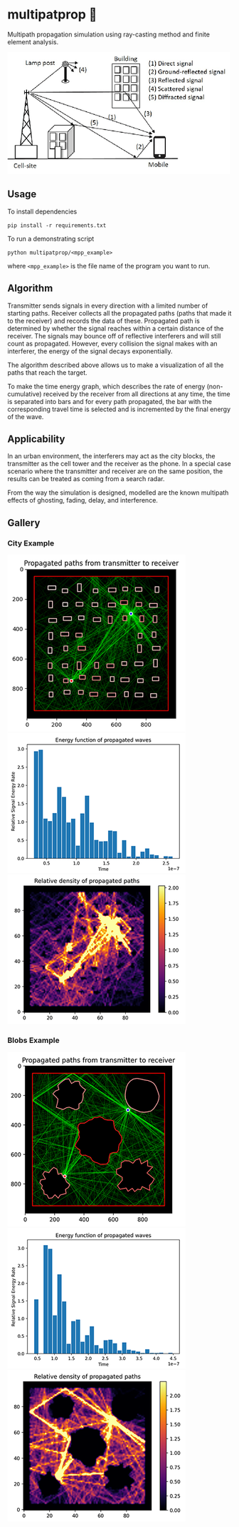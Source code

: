 # multipatprop 🔆

Multipath propagation simulation using ray-casting method and finite element analysis.

![Multipath Diagram](gallery/diagram.png)

## Usage

To install dependencies
```
pip install -r requirements.txt
```
To run a demonstrating script
```
python multipatprop/<mpp_example>
```
where `<mpp_example>` is the file name of the program you want to run.

## Algorithm

Transmitter sends signals in every direction with a limited number of starting paths.
Receiver collects all the propagated paths (paths that made it to the receiver) and records the data of these.
Propagated path is determined by whether the signal reaches within a certain distance of the receiver.
The signals may bounce off of reflective interferers and will still count as propagated.
However, every collision the signal makes with an interferer, the energy of the signal decays exponentially.

The algorithm described above allows us to make a visualization of all the paths that reach the target.

To make the time energy graph, which describes the rate of energy (non-cumulative) received by the receiver from all directions at any time,
the time is separated into bars and for every path propagated, the bar with the corresponding travel time is selected and is incremented by the final energy of the wave.

## Applicability

In an urban environment, the interferers may act as the city blocks, the transmitter as the cell tower and the receiver as the phone. In a special case scenario where the transmitter and receiver are on the same position, the results can be treated as coming from a search radar.

From the way the simulation is designed, modelled are the known multipath effects of ghosting, fading, delay, and interference.

## Gallery

### City Example

![City 1](gallery/city/1.png)
![City 2](gallery/city/2.png)
![City 3](gallery/city/3.png)

### Blobs Example

![Blobs 1](gallery/blobs/1.png)
![Blobs 2](gallery/blobs/2.png)
![Blobs 3](gallery/blobs/3.png)
